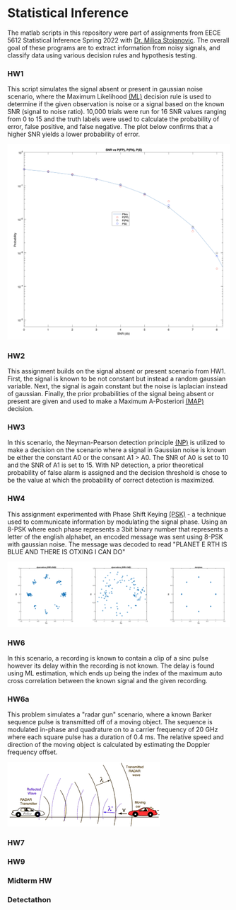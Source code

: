 # Statistical Inference

The matlab scripts in this repository were part of assignments from EECE 5612 Statistical Inference Spring 2022 with [Dr. Milica Stojanovic](https://coe.northeastern.edu/people/stojanovic-milica/). The overall goal of these programs are to extract information from noisy signals, and classify data
using various decision rules and hypothesis testing. 

### HW1

This script simulates the signal absent or present  in gaussian noise scenario, where the Maximum Likelihood [(ML)](https://hkn.illinois.edu/wiki/wiki:fundamental_mathematics:hypothesis_testing#:~:text=Maximum%20Likelihood%20Decision%20Rule,-Now%20that%20you&text=There%20is%20a%20pattern%20for,is%20H0(or%20H1).) decision rule is used to determine if the given observation is noise or a signal based on the known SNR (signal to noise ratio). 10,000 trials were run for 16 SNR values ranging from 0 to 15 and the truth labels were used to calculate the probability of error, false positive, and false negative. The plot below confirms that a higher SNR yields a lower probability of error.

![img](./HW1/img.png)

### HW2

This assignment builds on the signal absent or present scenario from HW1. First, the signal is known to be not constant but instead a random gaussian variable. Next, the signal is again constant but the noise is laplacian instead of gaussian. Finally, the prior probabilities of the signal being absent or present are given and used to make a Maximum A-Posteriori [(MAP)](https://machinelearningmastery.com/maximum-a-posteriori-estimation/#:~:text=Maximum%20a%20Posteriori%20estimation%20is,or%20belief%20about%20the%20model.) decision. 

### HW3

In this scenario, the Neyman-Pearson detection principle [(NP)](https://cnx.org/contents/aOvnYzjq@1.9:7yMVBb6e@2/The-Neyman-Pearson-Criterion#:~:text=The%20Neyman%2DPearson%20Lemma%3A%20General%20Case&text=is%20the%20most%20powerful%20test,%E2%84%8B0%20and%20%E2%84%8B1.) is utilized to make a decision on the scenario where a signal in Gaussian noise is known be either the constant A0 or the consant A1 > A0. The SNR of A0 is set to 10 and the SNR of A1 is set to 15. With NP detection, a prior theoretical probability of false alarm is assigned and the decision threshold is chose to be the value at which the probability of correct detection is maximized.

### HW4

This assignment experimented with Phase Shift Keying [(PSK)](https://en.wikipedia.org/wiki/Phase-shift_keying) - a technique used to communicate information by modulating the signal phase. Using an 8-PSK where each phase represents a 3bit binary number that represents a letter of the english alphabet, an encoded message was sent using 8-PSK with gaussian noise. The message was decoded to read "PLANET E RTH IS BLUE AND THERE IS OTXING I CAN DO"

![img](./HW4/image.png)

### HW6

In this scenario, a recording is known to contain a clip of a sinc pulse however its delay within the recording is not known. The delay is found using ML estimation, which ends up being the index of the maximum auto cross correlation between the known signal and the given recording. 

### HW6a

This problem simulates a "radar gun" scenario, where a known Barker sequence pulse is transmitted off of a moving object. The sequence is modulated in-phase and quadrature on to a carrier frequency of 20 GHz where each square pulse has a duration of 0.4 ms. The relative speed and direction of the moving object is calculated by estimating the Doppler frequency offset.

![img](./HW6a/image.png)

### HW7

### HW9

### Midterm HW

### Detectathon